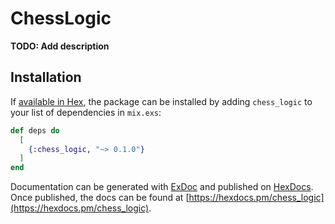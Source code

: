 # ChessLogic

**TODO: Add description**

## Installation

If [available in Hex](https://hex.pm/docs/publish), the package can be installed
by adding `chess_logic` to your list of dependencies in `mix.exs`:

```elixir
def deps do
  [
    {:chess_logic, "~> 0.1.0"}
  ]
end
```

Documentation can be generated with [ExDoc](https://github.com/elixir-lang/ex_doc)
and published on [HexDocs](https://hexdocs.pm). Once published, the docs can
be found at [https://hexdocs.pm/chess_logic](https://hexdocs.pm/chess_logic).

